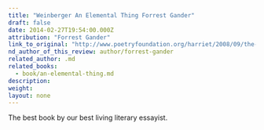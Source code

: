 ```yaml
---
title: "Weinberger An Elemental Thing Forrest Gander"
draft: false
date: 2014-02-27T19:54:00.000Z
attribution: "Forrest Gander"
link_to_original: "http://www.poetryfoundation.org/harriet/2008/09/the-poetry-transfigured-essay/?woo"
nd_author_of_this_review: author/forrest-gander
related_author: .md
related_books:
  - book/an-elemental-thing.md
description:
weight:
layout: none
---
```

The best book by our best living literary essayist.

